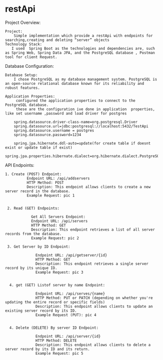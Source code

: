 # restApi

Project Overview:

    Project:
        Simple implementation which provide a restApi with endpoints for searching,creating and deleting “server” objects
    Technology Stack:
       I used  Spring Boot as the technologies and dependencies are, such as Spring Web, Spring Data JPA, and the PostgreSQL database , Postman tool for client Request.
       
Database Configuration:

    Database Setup:
        I chose PostgreSQL as my database management system. PostgreSQL is an open-source relational database known for its reliability and robust features.

    Application Properties:
         configured the application properties to connect to the PostgreSQL database.
         these are the configuration ive done in application  properties, like set username ,password and load driver for postgres

        spring.datasource.driver-class-name=org.postgresql.Driver
        spring.datasource.url=jdbc:postgresql://localhost:5432/TestApi
        spring.datasource.username = postgres
        spring.datasource.password=1234

        spring.jpa.hibernate.ddl-auto=update(for create table if doesnt exist or update table if exist)
        spring.jpa.properties.hibernate.dialect=org.hibernate.dialect.PostgreSQLDialect
        
API Endpoints:

    1. Create (POST) Endpoint:
              Endpoint URL: /api/addservers
              HTTP Method: POST
              Description: This endpoint allows clients to create a new server record in the database.
              Example Request: pic 1

    
     2. Read (GET) Endpoints:

                Get All Servers Endpoint:
                Endpoint URL: /api/servers
                HTTP Method: GET
                Description: This endpoint retrieves a list of all server records from the database.
                Example Request: pic 2

     3. Get Server by ID Endpoint:

                  Endpoint URL: /api/getserver/{id}
                  HTTP Method: GET
                  Description: This endpoint retrieves a single server record by its unique ID.
                  Example Request: pic 3 


      4. get (GET) Listof server by name Endpoint:
              
                  Endpoint URL: /api/serves/{name}
                  HTTP Method: PUT or PATCH (depending on whether you're updating the entire record or specific fields)
                  Description: This endpoint allows clients to update an existing server record by its ID.
                  Example Request (PUT): pic 4 


      4. Delete (DELETE) By server ID Endpoint:

                  Endpoint URL: /api/server/{id}
                  HTTP Method: DELETE
                  Description: This endpoint allows clients to delete a server record by its ID and its return.
                  Example Request: pic 5


      
                  

